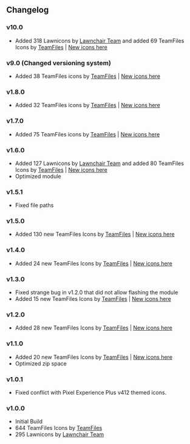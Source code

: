 ## Changelog

### v10.0
- Added 318 Lawnicons by [Lawnchair Team](https://github.com/LawnchairLauncher/lawnicons "Lawnchair GitHub") and added 69 TeamFiles Icons by [TeamFiles](https://github.com/TeamFiles "Team Files") | [New icons here](https://github.com/Syoker/ExtraThemedIcons/blob/main/newicons.md#v100 "New icons for version v10.0")

### v9.0 (Changed versioning system)
- Added 38 TeamFiles icons by [TeamFiles](https://github.com/TeamFiles "Team Files") | [New icons here](https://github.com/Syoker/ExtraThemedIcons/blob/main/newicons.md#v90 "New icons for version v9.0")

### v1.8.0
- Added 32 TeamFiles icons by [TeamFiles](https://github.com/TeamFiles "Team Files") | [New icons here](https://github.com/Syoker/ExtraThemedIcons/blob/main/newicons.md#v180 "New icons for version v1.8.0")

### v1.7.0
- Added 75 TeamFiles icons by [TeamFiles](https://github.com/TeamFiles "Team Files") | [New icons here](https://github.com/Syoker/ExtraThemedIcons/blob/main/newicons.md#v170 "New icons for version v1.7.0")

### v1.6.0
- Added 127 Lawnicons by [Lawnchair Team](https://github.com/LawnchairLauncher/lawnicons "Lawnchair GitHub") and added 80 TeamFiles Icons by [TeamFiles](https://github.com/TeamFiles "Team Files") | [New icons here](https://github.com/Syoker/ExtraThemedIcons/blob/main/newicons.md#v160 "New icons for version v1.6.0")
- Optimized module

### v1.5.1
- Fixed file paths

### v1.5.0
- Added 130 new TeamFiles Icons by [TeamFiles](https://github.com/TeamFiles "Team Files") | [New icons here](https://github.com/Syoker/ExtraThemedIcons/blob/main/newicons.md#v150 "New icons for version v1.5.0")

### v1.4.0
- Added 24 new TeamFiles Icons by [TeamFiles](https://github.com/TeamFiles "Team Files") | [New icons here](https://github.com/Syoker/ExtraThemedIcons/blob/main/newicons.md#v140 "New icons for version v1.4.0")

### v1.3.0
- Fixed strange bug in v1.2.0 that did not allow flashing the module
- Added 15 new TeamFiles Icons by [TeamFiles](https://github.com/TeamFiles "Team Files") | [New icons here](https://github.com/Syoker/ExtraThemedIcons/blob/main/newicons.md#v130 "New icons for version v1.3.0")

### v1.2.0
- Added 28 new TeamFiles Icons by [TeamFiles](https://github.com/TeamFiles "Team Files") | [New icons here](https://github.com/Syoker/ExtraThemedIcons/blob/main/newicons.md#v120 "New icons for version v1.2.0")

### v1.1.0
- Added 20 new TeamFiles Icons by [TeamFiles](https://github.com/TeamFiles "Team Files") | [New icons here](https://github.com/Syoker/ExtraThemedIcons/blob/main/newicons.md#v110 "New icons for version v1.1.0")
- Optimized zip space

### v1.0.1
- Fixed conflict with Pixel Experience Plus v412 themed icons.

### v1.0.0
- Initial Build
- 644 TeamFiles Icons by [TeamFiles](https://github.com/TeamFiles "Team Files")
- 295 Lawnicons by [Lawnchair Team](https://github.com/LawnchairLauncher/lawnicons "Lawnchair GitHub")
